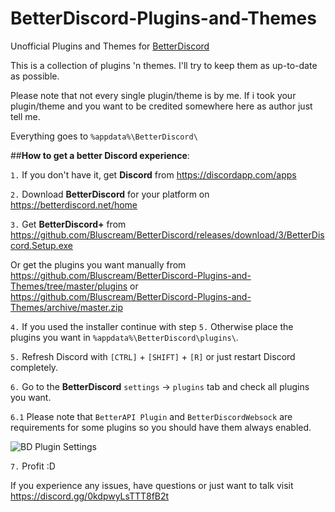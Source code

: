 # BetterDiscord-Plugins-and-Themes
Unofficial Plugins and Themes for [BetterDiscord](https://github.com/Jiiks/BetterDiscordApp)

This is a collection of plugins 'n themes. I'll try to keep them as up-to-date as possible.

Please note that not every single plugin/theme is by me. If i took your plugin/theme and you want to be credited somewhere here as author just tell me.

Everything goes to ``` %appdata%\BetterDiscord\ ```

##__How to get a better Discord experience__:

`1.` If you don't have it, get **Discord** from https://discordapp.com/apps

`2.` Download **BetterDiscord** for your platform on https://betterdiscord.net/home

`3.` Get **BetterDiscord+** from https://github.com/Bluscream/BetterDiscord/releases/download/3/BetterDiscord.Setup.exe

Or get the plugins you want manually from https://github.com/Bluscream/BetterDiscord-Plugins-and-Themes/tree/master/plugins or https://github.com/Bluscream/BetterDiscord-Plugins-and-Themes/archive/master.zip

`4.` If you used the installer continue with step `5.` Otherwise place the plugins you want in `%appdata%\BetterDiscord\plugins\`.

`5.` Refresh Discord with `[CTRL]` + `[SHIFT]` + `[R]` or just restart Discord completely.

`6.` Go to the **BetterDiscord** `settings` -> `plugins` tab and check all plugins you want.

`6.1` Please note that `BetterAPI Plugin` and `BetterDiscordWebsock` are requirements for some plugins so you should have them always enabled.

![BD Plugin Settings](http://i.imgur.com/gRDVIQo.png)

`7.` Profit :D

If you experience any issues, have questions or just want to talk visit https://discord.gg/0kdpwyLsTTT8fB2t

